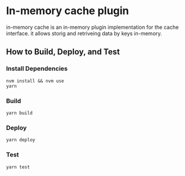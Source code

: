 # In-memory cache plugin
in-memory cache is an in-memory plugin implementation for the cache interface. it allows storig and retriveing data by keys in-memory. 

## How to Build, Deploy, and Test
### Install Dependencies
`nvm install && nvm use`  
`yarn`

### Build
`yarn build` 

### Deploy
`yarn deploy`

### Test
`yarn test`
